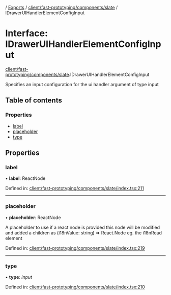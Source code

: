 [](../README.md) / [Exports](../modules.md) / [client/fast-prototyping/components/slate](../modules/client_fast_prototyping_components_slate.md) / IDrawerUIHandlerElementConfigInput

# Interface: IDrawerUIHandlerElementConfigInput

[client/fast-prototyping/components/slate](../modules/client_fast_prototyping_components_slate.md).IDrawerUIHandlerElementConfigInput

Specifies an input configuration for the ui handler argument
of type input

## Table of contents

### Properties

- [label](client_fast_prototyping_components_slate.idraweruihandlerelementconfiginput.md#label)
- [placeholder](client_fast_prototyping_components_slate.idraweruihandlerelementconfiginput.md#placeholder)
- [type](client_fast_prototyping_components_slate.idraweruihandlerelementconfiginput.md#type)

## Properties

### label

• **label**: ReactNode

Defined in: [client/fast-prototyping/components/slate/index.tsx:211](https://github.com/onzag/itemize/blob/0569bdf2/client/fast-prototyping/components/slate/index.tsx#L211)

___

### placeholder

• **placeholder**: ReactNode

A placeholder to use
if a react node is provided this node will be modified
and added a children as (i18nValue: string) => React.Node
eg. the i18nRead element

Defined in: [client/fast-prototyping/components/slate/index.tsx:219](https://github.com/onzag/itemize/blob/0569bdf2/client/fast-prototyping/components/slate/index.tsx#L219)

___

### type

• **type**: *input*

Defined in: [client/fast-prototyping/components/slate/index.tsx:210](https://github.com/onzag/itemize/blob/0569bdf2/client/fast-prototyping/components/slate/index.tsx#L210)
